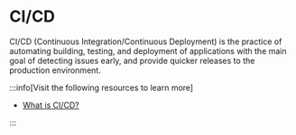 # CI/CD

CI/CD (Continuous Integration/Continuous Deployment) is the practice of automating building, testing, and deployment of applications with the main goal of detecting issues early, and provide quicker releases to the production environment.

:::info[Visit the following resources to learn more]

- [What is CI/CD?](https://about.gitlab.com/topics/ci-cd/)

:::

